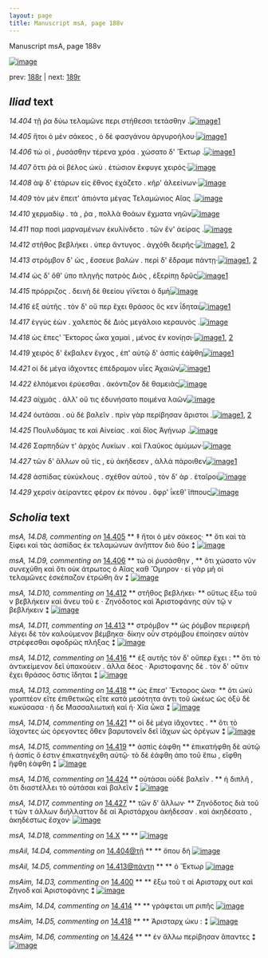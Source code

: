 ```yaml
---
layout: page
title: Manuscript msA, page 188v
---
```


Manuscript msA, page 188v

[![image](http://www.homermultitext.org/iipsrv?OBJ=IIP,1.0&FIF=/project/homer/pyramidal/deepzoom/hmt/vaimg/2017a/VA188VN_0690.tif&WID=100&CVT=JPEG)](http://www.homermultitext.org/ict2/?urn=urn:cite2:hmt:vaimg.2017a:VA188VN_0690)

prev:  [188r](../188r/) | next:  [189r](../189r/)

## *Iliad* text

*14.404* <a id="14.404"/> τῇ ῥα δύω τελαμῶνε περι στήθεσσι τετάσθην .[![image](http://www.homermultitext.org/iipsrv?OBJ=IIP,1.0&FIF=/project/homer/pyramidal/deepzoom/hmt/vaimg/2017a/VA188VN_0690.tif&RGN=0.491,0.2284,0.364,0.0285&WID=1000&CVT=JPEG)](http://www.homermultitext.org/ict2/?urn=urn:cite2:hmt:vaimg.2017a:VA188VN_0690@0.491,0.2284,0.364,0.0285)[1](#msAil_14.D4)

*14.405* <a id="14.405"/> ἤτοι ὁ μὲν σάκεος , ὁ δὲ φασγάνου ἀργυροήλου·[![image](http://www.homermultitext.org/iipsrv?OBJ=IIP,1.0&FIF=/project/homer/pyramidal/deepzoom/hmt/vaimg/2017a/VA188VN_0690.tif&RGN=0.5,0.2487,0.375,0.0308&WID=1000&CVT=JPEG)](http://www.homermultitext.org/ict2/?urn=urn:cite2:hmt:vaimg.2017a:VA188VN_0690@0.5,0.2487,0.375,0.0308)[1](#msA_14.D8)

*14.406* <a id="14.406"/> τώ οἱ , ῥυσάσθην τέρενα χρόα . χώσατο δ' Ἕκτωρ .[![image](http://www.homermultitext.org/iipsrv?OBJ=IIP,1.0&FIF=/project/homer/pyramidal/deepzoom/hmt/vaimg/2017a/VA188VN_0690.tif&RGN=0.503,0.269,0.392,0.0316&WID=1000&CVT=JPEG)](http://www.homermultitext.org/ict2/?urn=urn:cite2:hmt:vaimg.2017a:VA188VN_0690@0.503,0.269,0.392,0.0316)[1](#msA_14.D9)

*14.407* <a id="14.407"/> ὅττι ῥά οἱ βέλος ὠκὺ . ἐτώσιον ἔκφυγε χειρός·[![image](http://www.homermultitext.org/iipsrv?OBJ=IIP,1.0&FIF=/project/homer/pyramidal/deepzoom/hmt/vaimg/2017a/VA188VN_0690.tif&RGN=0.495,0.2878,0.392,0.0263&WID=1000&CVT=JPEG)](http://www.homermultitext.org/ict2/?urn=urn:cite2:hmt:vaimg.2017a:VA188VN_0690@0.495,0.2878,0.392,0.0263)

*14.408* <a id="14.408"/> ὰψ δ' ἑτάρων εἰς ἔθνος ἐχάζετο . κῆρ' ἀλεείνων·[![image](http://www.homermultitext.org/iipsrv?OBJ=IIP,1.0&FIF=/project/homer/pyramidal/deepzoom/hmt/vaimg/2017a/VA188VN_0690.tif&RGN=0.497,0.3058,0.392,0.0263&WID=1000&CVT=JPEG)](http://www.homermultitext.org/ict2/?urn=urn:cite2:hmt:vaimg.2017a:VA188VN_0690@0.497,0.3058,0.392,0.0263)

*14.409* <a id="14.409"/> τὸν μὲν ἔπειτ' ἀπιόντα μέγας Τελαμώνιος Αἴας .[![image](http://www.homermultitext.org/iipsrv?OBJ=IIP,1.0&FIF=/project/homer/pyramidal/deepzoom/hmt/vaimg/2017a/VA188VN_0690.tif&RGN=0.5,0.3268,0.392,0.0263&WID=1000&CVT=JPEG)](http://www.homermultitext.org/ict2/?urn=urn:cite2:hmt:vaimg.2017a:VA188VN_0690@0.5,0.3268,0.392,0.0263)

*14.410* <a id="14.410"/> χερμαδίῳ . τά , ῥα , πολλὰ θοάων ἔχματα νηῶν[![image](http://www.homermultitext.org/iipsrv?OBJ=IIP,1.0&FIF=/project/homer/pyramidal/deepzoom/hmt/vaimg/2017a/VA188VN_0690.tif&RGN=0.496,0.3471,0.392,0.0263&WID=1000&CVT=JPEG)](http://www.homermultitext.org/ict2/?urn=urn:cite2:hmt:vaimg.2017a:VA188VN_0690@0.496,0.3471,0.392,0.0263)

*14.411* <a id="14.411"/> παρ ποσὶ μαρναμένων ἐκυλίνδετο . τῶν ἕν' ἀείρας .[![image](http://www.homermultitext.org/iipsrv?OBJ=IIP,1.0&FIF=/project/homer/pyramidal/deepzoom/hmt/vaimg/2017a/VA188VN_0690.tif&RGN=0.505,0.3666,0.392,0.0263&WID=1000&CVT=JPEG)](http://www.homermultitext.org/ict2/?urn=urn:cite2:hmt:vaimg.2017a:VA188VN_0690@0.505,0.3666,0.392,0.0263)

*14.412* <a id="14.412"/> στῆθος βεβλήκει . ὑπερ ἄντυγος . ἀγχόθι δειρῆς·[![image](http://www.homermultitext.org/iipsrv?OBJ=IIP,1.0&FIF=/project/homer/pyramidal/deepzoom/hmt/vaimg/2017a/VA188VN_0690.tif&RGN=0.502,0.3832,0.392,0.0263&WID=1000&CVT=JPEG)](http://www.homermultitext.org/ict2/?urn=urn:cite2:hmt:vaimg.2017a:VA188VN_0690@0.502,0.3832,0.392,0.0263)[1](#msA_14.D10), [2](#msAim_14.D3bis)

*14.413* <a id="14.413"/> στρόμβον δ' ὡς , ἔσσευε βαλὼν . περὶ δ' ἔδραμε πάντῃ·[![image](http://www.homermultitext.org/iipsrv?OBJ=IIP,1.0&FIF=/project/homer/pyramidal/deepzoom/hmt/vaimg/2017a/VA188VN_0690.tif&RGN=0.502,0.402,0.431,0.0263&WID=1000&CVT=JPEG)](http://www.homermultitext.org/ict2/?urn=urn:cite2:hmt:vaimg.2017a:VA188VN_0690@0.502,0.402,0.431,0.0263)[1](#msA_14.D11), [2](#msAil_14.D5)

*14.414* <a id="14.414"/> ὡς δ' ὅθ' ὑπο πληγῆς πατρὸς Διὸς , ἐξερίπῃ δρῦς[![image](http://www.homermultitext.org/iipsrv?OBJ=IIP,1.0&FIF=/project/homer/pyramidal/deepzoom/hmt/vaimg/2017a/VA188VN_0690.tif&RGN=0.492,0.4215,0.431,0.0263&WID=1000&CVT=JPEG)](http://www.homermultitext.org/ict2/?urn=urn:cite2:hmt:vaimg.2017a:VA188VN_0690@0.492,0.4215,0.431,0.0263)[1](#msAim_14.D4)

*14.415* <a id="14.415"/> πρόρριζος . δεινὴ δὲ θεείου γί̄νεται ὀ δμὴ[![image](http://www.homermultitext.org/iipsrv?OBJ=IIP,1.0&FIF=/project/homer/pyramidal/deepzoom/hmt/vaimg/2017a/VA188VN_0690.tif&RGN=0.485,0.4388,0.431,0.0263&WID=1000&CVT=JPEG)](http://www.homermultitext.org/ict2/?urn=urn:cite2:hmt:vaimg.2017a:VA188VN_0690@0.485,0.4388,0.431,0.0263)

*14.416* <a id="14.416"/> ἐξ αὐτῆς . τὸν δ' οὔ περ ἔχει θράσος ὅς κεν ΐδηται[![image](http://www.homermultitext.org/iipsrv?OBJ=IIP,1.0&FIF=/project/homer/pyramidal/deepzoom/hmt/vaimg/2017a/VA188VN_0690.tif&RGN=0.485,0.4606,0.431,0.0263&WID=1000&CVT=JPEG)](http://www.homermultitext.org/ict2/?urn=urn:cite2:hmt:vaimg.2017a:VA188VN_0690@0.485,0.4606,0.431,0.0263)[1](#msA_14.D12)

*14.417* <a id="14.417"/> ἐγγὺς ἐὼν . χαλεπὸς δὲ Διὸς μεγάλοιο κεραυνὸς .[![image](http://www.homermultitext.org/iipsrv?OBJ=IIP,1.0&FIF=/project/homer/pyramidal/deepzoom/hmt/vaimg/2017a/VA188VN_0690.tif&RGN=0.485,0.4778,0.431,0.0263&WID=1000&CVT=JPEG)](http://www.homermultitext.org/ict2/?urn=urn:cite2:hmt:vaimg.2017a:VA188VN_0690@0.485,0.4778,0.431,0.0263)

*14.418* <a id="14.418"/> ὡς ἔπες' Ἕκτορος ὦκα χαμαὶ , μένος ἐν κονίῃσι·[![image](http://www.homermultitext.org/iipsrv?OBJ=IIP,1.0&FIF=/project/homer/pyramidal/deepzoom/hmt/vaimg/2017a/VA188VN_0690.tif&RGN=0.484,0.4966,0.431,0.0263&WID=1000&CVT=JPEG)](http://www.homermultitext.org/ict2/?urn=urn:cite2:hmt:vaimg.2017a:VA188VN_0690@0.484,0.4966,0.431,0.0263)[1](#msAim_14.D5), [2](#msA_14.D13)

*14.419* <a id="14.419"/> χειρὸς δ' ἔκβαλεν ἔγχος , ἐπ' αὐτῷ δ' ἀσπὶς ἑά̆φθη[![image](http://www.homermultitext.org/iipsrv?OBJ=IIP,1.0&FIF=/project/homer/pyramidal/deepzoom/hmt/vaimg/2017a/VA188VN_0690.tif&RGN=0.492,0.5147,0.431,0.0263&WID=1000&CVT=JPEG)](http://www.homermultitext.org/ict2/?urn=urn:cite2:hmt:vaimg.2017a:VA188VN_0690@0.492,0.5147,0.431,0.0263)[1](#msA_14.D15)

*14.421* <a id="14.421"/> οἱ δὲ μέγα ἰ̈άχοντες ἐπέδραμον υἷες Ἀχαιῶν[![image](http://www.homermultitext.org/iipsrv?OBJ=IIP,1.0&FIF=/project/homer/pyramidal/deepzoom/hmt/vaimg/2017a/VA188VN_0690.tif&RGN=0.488,0.5342,0.431,0.0263&WID=1000&CVT=JPEG)](http://www.homermultitext.org/ict2/?urn=urn:cite2:hmt:vaimg.2017a:VA188VN_0690@0.488,0.5342,0.431,0.0263)[1](#msA_14.D14)

*14.422* <a id="14.422"/> ἐλπόμενοι ἐρύεσθαι . ἀκόντιζον δὲ θαμειὰς[![image](http://www.homermultitext.org/iipsrv?OBJ=IIP,1.0&FIF=/project/homer/pyramidal/deepzoom/hmt/vaimg/2017a/VA188VN_0690.tif&RGN=0.49,0.5522,0.431,0.0263&WID=1000&CVT=JPEG)](http://www.homermultitext.org/ict2/?urn=urn:cite2:hmt:vaimg.2017a:VA188VN_0690@0.49,0.5522,0.431,0.0263)

*14.423* <a id="14.423"/> αἰχμάς . ἀλλ' οὔ τις ἐδυνήσατο ποιμένα λαῶν[![image](http://www.homermultitext.org/iipsrv?OBJ=IIP,1.0&FIF=/project/homer/pyramidal/deepzoom/hmt/vaimg/2017a/VA188VN_0690.tif&RGN=0.49,0.5695,0.431,0.0263&WID=1000&CVT=JPEG)](http://www.homermultitext.org/ict2/?urn=urn:cite2:hmt:vaimg.2017a:VA188VN_0690@0.49,0.5695,0.431,0.0263)

*14.424* <a id="14.424"/> ὀυτάσαι . οὐ δὲ βαλεῖν . πρὶν γὰρ περίβησαν ἄριστοι .[![image](http://www.homermultitext.org/iipsrv?OBJ=IIP,1.0&FIF=/project/homer/pyramidal/deepzoom/hmt/vaimg/2017a/VA188VN_0690.tif&RGN=0.491,0.5875,0.431,0.0263&WID=1000&CVT=JPEG)](http://www.homermultitext.org/ict2/?urn=urn:cite2:hmt:vaimg.2017a:VA188VN_0690@0.491,0.5875,0.431,0.0263)[1](#msA_14.D16), [2](#msAim_14.D6)

*14.425* <a id="14.425"/> Πουλυδάμας τε καὶ Αἰνείας . καὶ δῖος Ἀγήνωρ .[![image](http://www.homermultitext.org/iipsrv?OBJ=IIP,1.0&FIF=/project/homer/pyramidal/deepzoom/hmt/vaimg/2017a/VA188VN_0690.tif&RGN=0.488,0.6078,0.431,0.0263&WID=1000&CVT=JPEG)](http://www.homermultitext.org/ict2/?urn=urn:cite2:hmt:vaimg.2017a:VA188VN_0690@0.488,0.6078,0.431,0.0263)

*14.426* <a id="14.426"/> Σαρπηδών τ' ἀρχὸς Λυκίων . καὶ Γλαῦκος ἀμύμων·[![image](http://www.homermultitext.org/iipsrv?OBJ=IIP,1.0&FIF=/project/homer/pyramidal/deepzoom/hmt/vaimg/2017a/VA188VN_0690.tif&RGN=0.496,0.6266,0.431,0.0263&WID=1000&CVT=JPEG)](http://www.homermultitext.org/ict2/?urn=urn:cite2:hmt:vaimg.2017a:VA188VN_0690@0.496,0.6266,0.431,0.0263)

*14.427* <a id="14.427"/> τῶν δ' ἄλλων οὔ τίς , εὑ ἀκήδεσεν , ἀλλὰ πάροιθεν[![image](http://www.homermultitext.org/iipsrv?OBJ=IIP,1.0&FIF=/project/homer/pyramidal/deepzoom/hmt/vaimg/2017a/VA188VN_0690.tif&RGN=0.496,0.6461,0.431,0.0263&WID=1000&CVT=JPEG)](http://www.homermultitext.org/ict2/?urn=urn:cite2:hmt:vaimg.2017a:VA188VN_0690@0.496,0.6461,0.431,0.0263)[1](#msA_14.D17)

*14.428* <a id="14.428"/> ἀσπίδας εὐκύκλους . σχέθον αὐτοῦ , τὸν δ' ὰρ . ἑταῖροι[![image](http://www.homermultitext.org/iipsrv?OBJ=IIP,1.0&FIF=/project/homer/pyramidal/deepzoom/hmt/vaimg/2017a/VA188VN_0690.tif&RGN=0.497,0.6642,0.431,0.0263&WID=1000&CVT=JPEG)](http://www.homermultitext.org/ict2/?urn=urn:cite2:hmt:vaimg.2017a:VA188VN_0690@0.497,0.6642,0.431,0.0263)

*14.429* <a id="14.429"/> χερσὶν ἀείραντες φέρον ἐκ πόνου . ὄφρ' ΐκεθ' ἵ̈ππους[![image](http://www.homermultitext.org/iipsrv?OBJ=IIP,1.0&FIF=/project/homer/pyramidal/deepzoom/hmt/vaimg/2017a/VA188VN_0690.tif&RGN=0.502,0.6852,0.431,0.0263&WID=1000&CVT=JPEG)](http://www.homermultitext.org/ict2/?urn=urn:cite2:hmt:vaimg.2017a:VA188VN_0690@0.502,0.6852,0.431,0.0263)

## *Scholia* text

*msA, 14.D8, commenting on* [14.405](#14.405)  <a id="msA_14.D8"/> **							 ‡ ἤτοι ὁ μὲν σάκεος· 						** 							 ὅτι καὶ τὰ ξίφει καὶ τὰς ἀσπίδας ἐκ τελαμώνων ἀνῆπτον διὸ δύο ⁑ 						[![image](http://www.homermultitext.org/iipsrv?OBJ=IIP,1.0&FIF=/project/homer/pyramidal/deepzoom/hmt/vaimg/2017a/VA188VN_0690.tif&RGN=0.24226234,0.11120332,0.44141489,0.02710927&WID=1000&CVT=JPEG)](http://www.homermultitext.org/ict2/?urn=urn:cite2:hmt:vaimg.2017a:VA188VN_0690@0.24226234,0.11120332,0.44141489,0.02710927)

*msA, 14.D9, commenting on* [14.406](#14.406)  <a id="msA_14.D9"/> **							 τώ οἱ ῥυσάσθην , 						** 							 ὅτι χώσατο νῦν συνεχύθη καὶ ὅτι οὐκ άτρωτος ὁ Αἴας καθ Ὅμηρον · εἰ γὰρ μὴ οἱ τελαμῶνες ἐσκέπαζον ἐτρώθη ἄν 								 ⁑ 						[![image](http://www.homermultitext.org/iipsrv?OBJ=IIP,1.0&FIF=/project/homer/pyramidal/deepzoom/hmt/vaimg/2017a/VA188VN_0690.tif&RGN=0.24244657,0.12890733,0.66322771,0.02378976&WID=1000&CVT=JPEG)](http://www.homermultitext.org/ict2/?urn=urn:cite2:hmt:vaimg.2017a:VA188VN_0690@0.24244657,0.12890733,0.66322771,0.02378976)

*msA, 14.D10, commenting on* [14.412](#14.412)  <a id="msA_14.D10"/> **							 στῆθος βεβλήκει· 						** 							 οὕτως ἔξω τοῦ ν 								 βεβλήκειν καὶ ἄνευ τοῦ ε · Ζηνόδοτος καὶ Ἀριστοφάνης σὺν τῷ ν 								 βεβλήκειν ⁑ 						[![image](http://www.homermultitext.org/iipsrv?OBJ=IIP,1.0&FIF=/project/homer/pyramidal/deepzoom/hmt/vaimg/2017a/VA188VN_0690.tif&RGN=0.23286662,0.37759336,0.20689020,0.03623790&WID=1000&CVT=JPEG)](http://www.homermultitext.org/ict2/?urn=urn:cite2:hmt:vaimg.2017a:VA188VN_0690@0.23286662,0.37759336,0.20689020,0.03623790)

*msA, 14.D11, commenting on* [14.413](#14.413)  <a id="msA_14.D11"/> **							 στρόμβον 						** 							 ὡς ῥόμβον περιφερῆ λέγει δὲ τὸν καλούμενον βέμβηκα· δίκην οὖν στρόμβου ἐποίησεν αὐτὸν 								στρέφεσθαι σφοδρῶς πλήξας ⁑ 						[![image](http://www.homermultitext.org/iipsrv?OBJ=IIP,1.0&FIF=/project/homer/pyramidal/deepzoom/hmt/vaimg/2017a/VA188VN_0690.tif&RGN=0.23268239,0.41424620,0.21278556,0.03222683&WID=1000&CVT=JPEG)](http://www.homermultitext.org/ict2/?urn=urn:cite2:hmt:vaimg.2017a:VA188VN_0690@0.23268239,0.41424620,0.21278556,0.03222683)

*msA, 14.D12, commenting on* [14.416](#14.416)  <a id="msA_14.D12"/> **							 ἐξ αυτῆς τὸν δ' οὔπερ ἔχει : 						** 							 ὅτι τὸ ἀντικείμενον δεῖ ὑπακούειν . ἀλλα δέος · Ἀριστοφανης δὲ . τὸν δ' οὔτιν ἔχει θράσος ὅστις 									ἴδηται ⁑ 						[![image](http://www.homermultitext.org/iipsrv?OBJ=IIP,1.0&FIF=/project/homer/pyramidal/deepzoom/hmt/vaimg/2017a/VA188VN_0690.tif&RGN=0.23194547,0.44979253,0.22181282,0.03416321&WID=1000&CVT=JPEG)](http://www.homermultitext.org/ict2/?urn=urn:cite2:hmt:vaimg.2017a:VA188VN_0690@0.23194547,0.44979253,0.22181282,0.03416321)

*msA, 14.D13, commenting on* [14.418](#14.418)  <a id="msA_14.D13"/> **							 ὡς ἔπεσ' Ἕκτορος ῶκα· 						** 							 ὅτι ὠκὺ γραπτέον εἴτε ἐπιθετικῶς εἴτε κατὰ μεσότητα ἀντι τοῦ ὠκέως ὡς 									 									 ὀξὺ δὲ κωκύσασα 								 · ἡ δε Μασσαλιωτικὴ καὶ ἡ· Χία 								 ὦκα ⁑ 						[![image](http://www.homermultitext.org/iipsrv?OBJ=IIP,1.0&FIF=/project/homer/pyramidal/deepzoom/hmt/vaimg/2017a/VA188VN_0690.tif&RGN=0.22807664,0.48188105,0.22439204,0.04591978&WID=1000&CVT=JPEG)](http://www.homermultitext.org/ict2/?urn=urn:cite2:hmt:vaimg.2017a:VA188VN_0690@0.22807664,0.48188105,0.22439204,0.04591978)

*msA, 14.D14, commenting on* [14.421](#14.421)  <a id="msA_14.D14"/> **							 οἱ δὲ μέγα ἰ̈άχοντες . 						** 							 ὅτι τὸ ϊάχοντες ὡς ὀρεγοντες ὅθεν βαρυτονεῖν δεῖ 									 									 ἰ̈άχων 								 ὡς 									 									 ὁρέγων 								 ⁑ 						[![image](http://www.homermultitext.org/iipsrv?OBJ=IIP,1.0&FIF=/project/homer/pyramidal/deepzoom/hmt/vaimg/2017a/VA188VN_0690.tif&RGN=0.45910096,1.05089903,0.45025792,0.05145228&WID=1000&CVT=JPEG)](http://www.homermultitext.org/ict2/?urn=urn:cite2:hmt:vaimg.2017a:VA188VN_0690@0.45910096,1.05089903,0.45025792,0.05145228)

*msA, 14.D15, commenting on* [14.419](#14.419)  <a id="msA_14.D15"/> **							 ἀσπὶς ἑάφθη 						** 							 ἐπικατήφθη δὲ αὐτῷ ἡ ἀσπὶς ὅ ἐστιν ἐπικατηνέχθη αὐτῷ· τὸ δὲ ἑάφθη ἀπο τοῦ 									 ἔπω , εἵφθη 								 ἥφθη 								 ἐάφθη ⁑ 						[![image](http://www.homermultitext.org/iipsrv?OBJ=IIP,1.0&FIF=/project/homer/pyramidal/deepzoom/hmt/vaimg/2017a/VA188VN_0690.tif&RGN=0.44731024,1.10401107,0.43846721,0.07026279&WID=1000&CVT=JPEG)](http://www.homermultitext.org/ict2/?urn=urn:cite2:hmt:vaimg.2017a:VA188VN_0690@0.44731024,1.10401107,0.43846721,0.07026279)

*msA, 14.D16, commenting on* [14.424](#14.424)  <a id="msA_14.D16"/> **							 οὐτάσαι οὐδὲ βαλεῖν . 						** 							 ἡ διπλῆ , ὅτι διαστέλλει τὸ οὐτάσαι καὶ βαλεῖν ⁑ 						[![image](http://www.homermultitext.org/iipsrv?OBJ=IIP,1.0&FIF=/project/homer/pyramidal/deepzoom/hmt/vaimg/2017a/VA188VN_0690.tif&RGN=0.45836404,1.17372061,0.41267502,0.04426003&WID=1000&CVT=JPEG)](http://www.homermultitext.org/ict2/?urn=urn:cite2:hmt:vaimg.2017a:VA188VN_0690@0.45836404,1.17372061,0.41267502,0.04426003)

*msA, 14.D17, commenting on* [14.427](#14.427)  <a id="msA_14.D17"/> **							 τῶν δ' ἄλλων· 						** 							 Ζηνόδοτος διὰ τοῦ τ 								 τῶν τ άλλων διήλλαττον δὲ αἱ Ἀριστάρχου ἀκήδεσαν . καὶ ἀκηδέσατο , ἀκηδέστως ἔσχον· 						[![image](http://www.homermultitext.org/iipsrv?OBJ=IIP,1.0&FIF=/project/homer/pyramidal/deepzoom/hmt/vaimg/2017a/VA188VN_0690.tif&RGN=0.44731024,1.21742739,0.44362564,0.07966805&WID=1000&CVT=JPEG)](http://www.homermultitext.org/ict2/?urn=urn:cite2:hmt:vaimg.2017a:VA188VN_0690@0.44731024,1.21742739,0.44362564,0.07966805)

*msA, 14.D18, commenting on* [14.X](#14.X)  <a id="msA_14.D18"/> **							 						** 							 						[![image](http://www.homermultitext.org/iipsrv?OBJ=IIP,1.0&FIF=/project/homer/pyramidal/deepzoom/hmt/vaimg/2017a/VA188VN_0690.tif&RGN=0.95873250,1.65781466,0.78555637,0.07302905&WID=1000&CVT=JPEG)](http://www.homermultitext.org/ict2/?urn=urn:cite2:hmt:vaimg.2017a:VA188VN_0690@0.95873250,1.65781466,0.78555637,0.07302905)

*msAil, 14.D4, commenting on* [14.404@τῇ](#14.404@τῇ)  <a id="msAil_14.D4"/> **							 						** 							 ὅπου δή 						[![image](http://www.homermultitext.org/iipsrv?OBJ=IIP,1.0&FIF=/project/homer/pyramidal/deepzoom/hmt/vaimg/2017a/VA188VN_0690.tif&RGN=1.03058217,0.43540802,0.05600590,0.02544952&WID=1000&CVT=JPEG)](http://www.homermultitext.org/ict2/?urn=urn:cite2:hmt:vaimg.2017a:VA188VN_0690@1.03058217,0.43540802,0.05600590,0.02544952)

*msAil, 14.D5, commenting on* [14.413@πάντῃ](#14.413@πάντῃ)  <a id="msAil_14.D5"/> **							 						** 							 ὁ Ἕκτωρ 						[![image](http://www.homermultitext.org/iipsrv?OBJ=IIP,1.0&FIF=/project/homer/pyramidal/deepzoom/hmt/vaimg/2017a/VA188VN_0690.tif&RGN=1.81024318,0.80387275,0.04458364,0.02849239&WID=1000&CVT=JPEG)](http://www.homermultitext.org/ict2/?urn=urn:cite2:hmt:vaimg.2017a:VA188VN_0690@1.81024318,0.80387275,0.04458364,0.02849239)

*msAim, 14.D3, commenting on* [14.400](#14.400)  <a id="msAim_14.D3"/> **							 						** 							 ἔξω τοῦ τ αἱ Αρισταρχ 								 ουτ καὶ Ζηνοδ καὶ Ἀριστοφάνης ⁑ 						[![image](http://www.homermultitext.org/iipsrv?OBJ=IIP,1.0&FIF=/project/homer/pyramidal/deepzoom/hmt/vaimg/2017a/VA188VN_0690.tif&RGN=0.89941046,0.77648686,0.08253500,0.05643154&WID=1000&CVT=JPEG)](http://www.homermultitext.org/ict2/?urn=urn:cite2:hmt:vaimg.2017a:VA188VN_0690@0.89941046,0.77648686,0.08253500,0.05643154)

*msAim, 14.D4, commenting on* [14.414](#14.414)  <a id="msAim_14.D4"/> **							 						** 							 γράφεται υπ ριπῆς 						[![image](http://www.homermultitext.org/iipsrv?OBJ=IIP,1.0&FIF=/project/homer/pyramidal/deepzoom/hmt/vaimg/2017a/VA188VN_0690.tif&RGN=0.89240973,0.84426003,0.09174650,0.04011065&WID=1000&CVT=JPEG)](http://www.homermultitext.org/ict2/?urn=urn:cite2:hmt:vaimg.2017a:VA188VN_0690@0.89240973,0.84426003,0.09174650,0.04011065)

*msAim, 14.D5, commenting on* [14.418](#14.418)  <a id="msAim_14.D5"/> **							 						** 							 Ἀρισταρχ 								 ὠκυ : ⁑ 						[![image](http://www.homermultitext.org/iipsrv?OBJ=IIP,1.0&FIF=/project/homer/pyramidal/deepzoom/hmt/vaimg/2017a/VA188VN_0690.tif&RGN=0.90935888,0.99225450,0.06927045,0.07441217&WID=1000&CVT=JPEG)](http://www.homermultitext.org/ict2/?urn=urn:cite2:hmt:vaimg.2017a:VA188VN_0690@0.90935888,0.99225450,0.06927045,0.07441217)

*msAim, 14.D6, commenting on* [14.424](#14.424)  <a id="msAim_14.D6"/> **							 						** 							 ἐν ἄλλω περίβησαν ἅπαντες ⁑ 						[![image](http://www.homermultitext.org/iipsrv?OBJ=IIP,1.0&FIF=/project/homer/pyramidal/deepzoom/hmt/vaimg/2017a/VA188VN_0690.tif&RGN=0.89941046,1.17980636,0.10464259,0.07441217&WID=1000&CVT=JPEG)](http://www.homermultitext.org/ict2/?urn=urn:cite2:hmt:vaimg.2017a:VA188VN_0690@0.89941046,1.17980636,0.10464259,0.07441217)